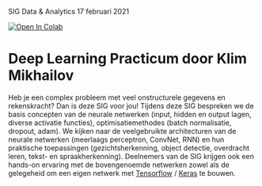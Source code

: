 SIG Data &amp; Analytics 17 februari 2021

[![Open In Colab](https://colab.research.google.com/assets/colab-badge.svg)](https://colab.research.google.com/drive/1W3CtYx4nEYw0tmtzhQ571UPAYIUvyz4q?usp=sharing)
# Deep Learning Practicum door Klim Mikhailov

Heb je een complex probleem met veel onstructurele gegevens en rekenskracht? Dan is deze SIG voor jou! Tijdens deze SIG bespreken we de basis concepten van de neurale netwerken (input, hidden en output lagen, diverse activatie functies), optimisatiemethodes (batch normalisatie, dropout, adam). We kijken naar de veelgebruikte architecturen van de neurale netwerken (meerlaags perceptron, ConvNet, RNN) en hun praktische toepassingen (gezichtsherkenning, object detectie, overdracht leren, tekst- en spraakherkenning). Deelnemers van de SIG krijgen ook een hands-on ervaring met de bovengenoemde netwerken zowel als de gelegeheid om een eigen netwerk met [Tensorflow](https://www.tensorflow.org/) / [Keras](https://keras.io/) te bouwen.
